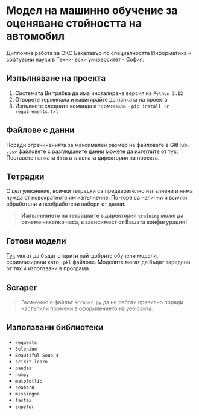 # Модел на машинно обучение за оценяване стойността на автомобил

Дипломна работа за ОКС Бакалавър по специалността Информатика и софтуерни науки в Технически университет - София.

## Изпълняване на проекта

1. Системата Ви трябва да има инсталирана версия на `Python 3.12`
2. Отворете терминала и навигирайте до папката на проекта
2. Изпълнете следната команда в терминала - `pip install -r requirements.txt`

## Файлове с данни

Поради ограниченията за максимален размер на файловете в GitHub, `.csv` файловете с разгледаните данни можете да изтеглите
от [тук](). Поставете папката `data` в главната директория на проекта.

## Тетрадки

С цел улеснение, всички тетрадки са предварително изпълнени и няма нужда от новократното им изпълнение. 
По-горе са налични и всички обработени и необработени набори от данни.

> **Изпълнението на тетрадките в директория `training` може да отнеме няколко часа, в зависимост от Вашата конфигурация!**

## Готови модели

[Тук]() могат да бъдат открити най-добрите обучени модели, сериализирани като `.pkl` файлове. 
Моделите могат да бъдат заредени от тях и използвани в програма. 

## Scraper

> Възможно е файлът `scraper.py` да не работи правилно поради настъпили промени в оформлението на уеб сайта.

## Използвани библиотеки

- `requests`
- `Selenium`
- `Beautiful Soup 4`
- `scikit-learn`
- `pandas`
- `numpy`
- `matplotlib`
- `seaborn`
- `missingno`
- `fastai`
- `jupyter`